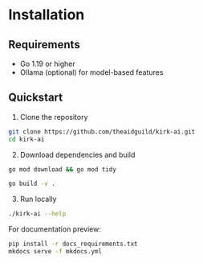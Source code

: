 # Installation

## Requirements

- Go 1.19 or higher
- Ollama (optional) for model-based features

## Quickstart

1. Clone the repository

```bash
git clone https://github.com/theaidguild/kirk-ai.git
cd kirk-ai
```

2. Download dependencies and build

```bash
go mod download && go mod tidy

go build -v .
```

3. Run locally

```bash
./kirk-ai --help
```

For documentation preview:

```bash
pip install -r docs_requirements.txt
mkdocs serve -f mkdocs.yml
```
